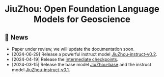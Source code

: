 <div align="center">
    <h1>
        JiuZhou: Open Foundation Language Models for Geoscience
    </h1>
</div>

## 🎉 News
- Paper under review, we will update the documentation soon.
- [2024-06-29] Release a powerful instruct model [JiuZhou-instruct-v0.2](https://huggingface.co/itpossible/JiuZhou-Instruct-v0.2).
- [2024-04-19] Release the [intermediate checkpoints](https://huggingface.co/itpossible).
- [2024-03-15] Release the base model [JiuZhou-base](https://huggingface.co/itpossible/JiuZhou-base) and the instruct model [JiuZhou-instruct-v0.1](https://huggingface.co/itpossible/JiuZhou-Instruct-v0.1).
